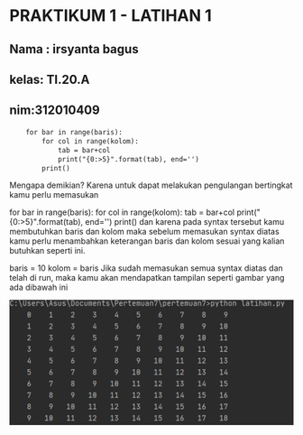# PRAKTIKUM 1 - LATIHAN 1

## Nama : irsyanta bagus <br>

## kelas: TI.20.A <br>

## nim:312010409

        for bar in range(baris):
            for col in range(kolom):
                tab = bar+col
                print("{0:>5}".format(tab), end='')
            print()
Mengapa demikian? Karena untuk dapat melakukan pengulangan bertingkat kamu perlu memasukan

for bar in range(baris):
    for col in range(kolom):
        tab = bar+col
        print("{0:>5}".format(tab), end='')
    print()
dan karena pada syntax tersebut kamu membutuhkan baris dan kolom maka sebelum memasukan syntax diatas kamu perlu menambahkan keterangan baris dan kolom sesuai yang kalian butuhkan seperti ini.

baris = 10
kolom = baris
Jika sudah memasukan semua syntax diatas dan telah di run, maka kamu akan mendapatkan tampilan seperti gambar yang ada dibawah ini

![wnd2](foto/wnd2.png)


